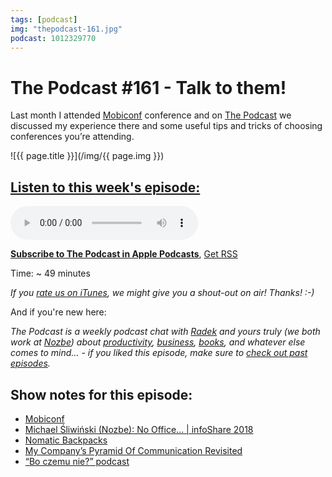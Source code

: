 ```yaml
---
tags: [podcast]
img: "thepodcast-161.jpg"
podcast: 1012329770
---
```


# The Podcast #161 - Talk to them!

Last month I attended [Mobiconf](https://sliwinski.com/mobiconf) conference and on [The Podcast][p] we discussed my experience there and some useful tips and tricks of choosing conferences you’re attending.

<!--More-->

![{{ page.title }}](/img/{{ page.img }})

## [Listen to this week's episode:][e]

<audio controls>
<source src="https://files.nozbe.com/podcast/161.mp3" type="audio/mpeg">
</audio>

**[Subscribe to The Podcast in Apple Podcasts][i]**, [Get RSS][rss]

Time: ~ 49 minutes

*If you [rate us on iTunes][i], we might give you a shout-out on air! Thanks! :-)*

And if you're new here:

*The Podcast is a weekly podcast chat with [Radek][r] and yours truly (we both work at [Nozbe][n]) about [productivity](/productivity), [business](/business), [books](/books), and whatever else comes to mind… - if you liked this episode, make sure to [check out past episodes](/podcast).*

## Show notes for this episode:

  * [Mobiconf](https://2018.mobiconf.org/)
  * [Michael Śliwiński (Nozbe): No Office... | infoShare 2018](https://www.youtube.com/watch?v=3NNZu5xepe4)
  * [Nomatic Backpacks](https://www.nomatic.com/pages/nomatic-backpack)
  * [My Company’s Pyramid Of Communication Revisited](https://sliwinski.com/pyramid/)
  * [“Bo czemu nie?” podcast](https://boczemunie.pl/)


[y]: https://michael.gratis/thepodcastyt
[rss]: http://thepodcast.fm/episodes?format=RSS
[e]: http://thepodcast.fm/episodes/161

[p]: https://michael.gratis/thepodcastfm
[n]: https://nozbe.com/?a=mike
[r]: https://michael.gratis/radex
[i]: https://michael.gratis/thepodcast
[o]: https://michael.gratis/ipadonly

